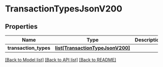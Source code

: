 # TransactionTypesJsonV200

## Properties
Name | Type | Description | Notes
------------ | ------------- | ------------- | -------------
**transaction_types** | [**list[TransactionTypeJsonV200]**](TransactionTypeJsonV200.md) |  | 

[[Back to Model list]](../README.md#documentation-for-models) [[Back to API list]](../README.md#documentation-for-api-endpoints) [[Back to README]](../README.md)


